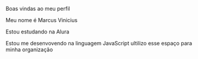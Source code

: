 Boas vindas ao meu perfil

Meu nome é Marcus Vinicius 

Estou estudando na Alura

Estou me desenvovendo na linguagem JavaScript
ultilizo esse espaço para minha organização
